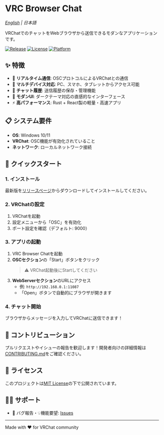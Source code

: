 # VRC Browser Chat

*[English](README_EN.md) | 日本語*

VRChatでのチャットをWebブラウザから送信できるモダンなアプリケーションです。

[![Release](https://img.shields.io/github/v/release/kanaru0928/vrc-browser-chat)](https://github.com/kanaru0928/vrc-browser-chat/releases)
[![License](https://img.shields.io/github/license/kanaru0928/vrc-browser-chat)](LICENSE)
[![Platform](https://img.shields.io/badge/platform-Windows-blue)](https://github.com/kanaru0928/vrc-browser-chat)

## ✨ 特徴

- 🚀 **リアルタイム通信**: OSCプロトコルによるVRChatとの通信
- 📱 **マルチデバイス対応**: PC、スマホ、タブレットからアクセス可能
- 💾 **チャット履歴**: 送信履歴の保存・管理機能
- 🎨 **モダンUI**: ダークテーマ対応の直感的なインターフェース
- ⚡ **高パフォーマンス**: Rust + React製の軽量・高速アプリ

## 📋 システム要件

- **OS**: Windows 10/11
- **VRChat**: OSC機能が有効化されていること
- **ネットワーク**: ローカルネットワーク接続

## 🚀 クイックスタート

### 1. インストール

最新版を[リリースページ](https://github.com/yourusername/vrc-browser-chat/releases)からダウンロードしてインストールしてください。

### 2. VRChatの設定

1. VRChatを起動
2. 設定メニューから「OSC」を有効化
3. ポート設定を確認（デフォルト: 9000）

### 3. アプリの起動

1. VRC Browser Chatを起動
2. **OSCセクション**の「Start」ボタンをクリック
   > ⚠️ VRChat起動後にStartしてください
3. **WebServerセクション**のURLにアクセス
   - 例: `http://192.168.0.1:11087`
   - 「Open」ボタンで自動的にブラウザが開きます

### 4. チャット開始

ブラウザからメッセージを入力してVRChatに送信できます！

## 🤝 コントリビューション

プルリクエストやイシューの報告を歓迎します！開発者向けの詳細情報は[CONTRIBUTING.md](docs/CONTRIBUTING.md)をご確認ください。

## 📄 ライセンス

このプロジェクトは[MIT License](LICENSE)の下で公開されています。

## 🙋‍♂️ サポート

- 🐛 バグ報告・💡機能要望: [Issues](https://github.com/kanaru0928/vrc-browser-chat/issues)

---

Made with ❤️ for VRChat community
